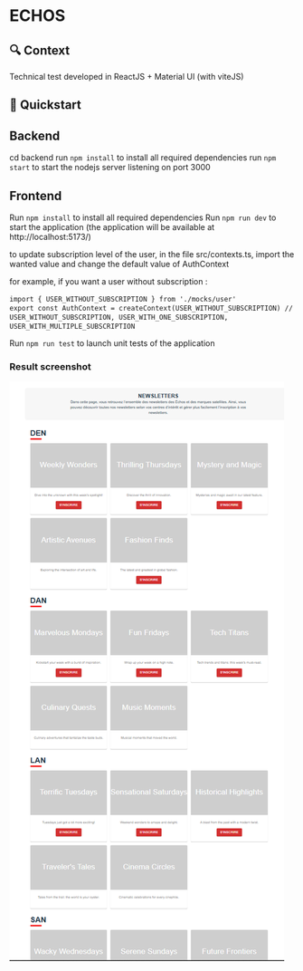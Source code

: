 # **ECHOS**

## 🔍️ Context

Technical test developed in ReactJS + Material UI (with viteJS)

## 🚀 Quickstart

## Backend 

cd backend
run `npm install` to install all required dependencies
run `npm start` to start the nodejs server listening on port 3000


## Frontend

Run `npm install` to install all required dependencies
Run `npm run dev` to start the application (the application will be available at http://localhost:5173/)

to update subscription level of the user, in the file src/contexts.ts, import the wanted value and change the default value of AuthContext

for example, if you want a user without subscription :

```
import { USER_WITHOUT_SUBSCRIPTION } from './mocks/user'
export const AuthContext = createContext(USER_WITHOUT_SUBSCRIPTION) // USER_WITHOUT_SUBSCRIPTION, USER_WITH_ONE_SUBSCRIPTION, USER_WITH_MULTIPLE_SUBSCRIPTION
```

Run `npm run test` to launch unit tests of the application

### Result screenshot

![screenshot](src/assets/appli.png)

